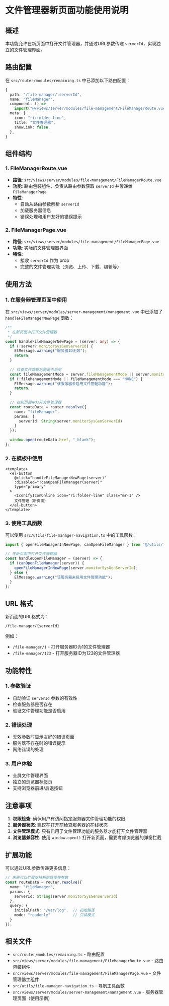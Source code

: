 # 文件管理器新页面功能使用说明

## 概述

本功能允许在新页面中打开文件管理器，并通过URL参数传递 `serverId`，实现独立的文件管理界面。

## 路由配置

在 `src/router/modules/remaining.ts` 中已添加以下路由配置：

```typescript
{
  path: "/file-manager/:serverId",
  name: "fileManager",
  component: () =>
    import("@/views/server/modules/file-management/FileManagerRoute.vue"),
  meta: {
    icon: "ri:folder-line",
    title: "文件管理器",
    showLink: false,
  },
}
```

## 组件结构

### 1. FileManagerRoute.vue
- **路径**: `src/views/server/modules/file-management/FileManagerRoute.vue`
- **功能**: 路由包装组件，负责从路由参数获取 `serverId` 并传递给 `FileManagerPage`
- **特性**:
  - 自动从路由参数解析 `serverId`
  - 加载服务器信息
  - 错误处理和用户友好的错误提示

### 2. FileManagerPage.vue
- **路径**: `src/views/server/modules/file-management/FileManagerPage.vue`
- **功能**: 实际的文件管理器界面
- **特性**:
  - 接收 `serverId` 作为 prop
  - 完整的文件管理功能（浏览、上传、下载、编辑等）

## 使用方法

### 1. 在服务器管理页面中使用

在 `src/views/server/modules/server-management/management.vue` 中已添加了 `handleFileManagerNewPage` 函数：

```typescript
/**
 * 在新页面中打开文件管理器
 */
const handleFileManagerNewPage = (server: any) => {
  if (!server?.monitorSysGenServerId) {
    ElMessage.warning("服务器ID无效");
    return;
  }
  
  // 检查文件管理功能是否启用
  const fileManagementMode = server.fileManagementMode || server.monitorSysGenServerFileManagementMode;
  if (!fileManagementMode || fileManagementMode === "NONE") {
    ElMessage.warning("该服务器未启用文件管理功能");
    return;
  }
  
  // 在新页面中打开文件管理器
  const routeData = router.resolve({
    name: "fileManager",
    params: {
      serverId: String(server.monitorSysGenServerId)
    }
  });
  
  window.open(routeData.href, "_blank");
};
```

### 2. 在模板中使用

```vue
<template>
  <el-button 
    @click="handleFileManagerNewPage(server)"
    :disabled="!canOpenFileManager(server)"
    type="primary"
  >
    <IconifyIconOnline icon="ri:folder-line" class="mr-1" />
    文件管理（新页面）
  </el-button>
</template>
```

### 3. 使用工具函数

可以使用 `src/utils/file-manager-navigation.ts` 中的工具函数：

```typescript
import { openFileManagerInNewPage, canOpenFileManager } from "@/utils/file-manager-navigation";

// 在新页面中打开文件管理器
const handleOpenFileManager = (server) => {
  if (canOpenFileManager(server)) {
    openFileManagerInNewPage(server.monitorSysGenServerId);
  } else {
    ElMessage.warning("该服务器未启用文件管理功能");
  }
};
```

## URL 格式

新页面的URL格式为：
```
/file-manager/{serverId}
```

例如：
- `/file-manager/1` - 打开服务器ID为1的文件管理器
- `/file-manager/123` - 打开服务器ID为123的文件管理器

## 功能特性

### 1. 参数验证
- 自动验证 `serverId` 参数的有效性
- 检查服务器是否存在
- 验证文件管理功能是否启用

### 2. 错误处理
- 无效参数时显示友好的错误页面
- 服务器不存在时的错误提示
- 网络错误的处理

### 3. 用户体验
- 全屏文件管理界面
- 独立的浏览器标签页
- 支持浏览器前进/后退按钮

## 注意事项

1. **权限检查**: 确保用户有访问指定服务器文件管理功能的权限
2. **服务器状态**: 建议在打开前检查服务器的在线状态
3. **文件管理模式**: 只有启用了文件管理功能的服务器才能打开文件管理器
4. **浏览器兼容性**: 使用 `window.open()` 打开新页面，需要考虑浏览器的弹窗拦截

## 扩展功能

可以通过URL参数传递更多信息：

```typescript
// 未来可以扩展支持初始路径等参数
const routeData = router.resolve({
  name: "fileManager",
  params: {
    serverId: String(server.monitorSysGenServerId)
  },
  query: {
    initialPath: "/var/log",  // 初始路径
    mode: "readonly"          // 只读模式
  }
});
```

## 相关文件

- `src/router/modules/remaining.ts` - 路由配置
- `src/views/server/modules/file-management/FileManagerRoute.vue` - 路由包装组件
- `src/views/server/modules/file-management/FileManagerPage.vue` - 文件管理器主组件
- `src/utils/file-manager-navigation.ts` - 导航工具函数
- `src/views/server/modules/server-management/management.vue` - 服务器管理页面（使用示例）
